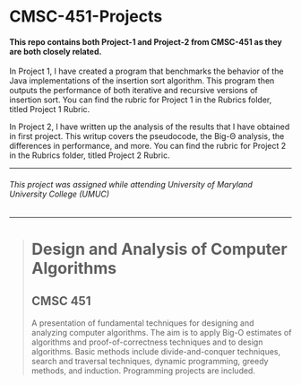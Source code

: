 # CMSC-451-Projects
#### This repo contains both Project-1 and Project-2 from CMSC-451 as they are both closely related.

In Project 1, I have created a program that benchmarks the behavior of the Java implementations of the insertion sort algorithm.  This program then outputs the performance of both iterative and recursive versions of insertion sort.  You can find the rubric for Project 1 in the Rubrics folder, titled Project 1 Rubric.

In Project 2, I have written up the analysis of the results that I have obtained in first project.  This writup covers the pseudocode, the Big-Θ analysis, the differences in performance, and more.  You can find the rubric for Project 2 in the Rubrics folder, titled Project 2 Rubric.

---
###### This project was assigned while attending University of Maryland University College (UMUC)
---

><h1>Design and Analysis of Computer Algorithms</h1>
><h2>CMSC 451</h2>
><p>A presentation of fundamental techniques for designing and analyzing computer algorithms. The aim is to apply Big-O estimates of algorithms and proof-of-correctness techniques and to design algorithms. Basic methods include divide-and-conquer techniques, search and traversal techniques, dynamic programming, greedy methods, and induction. Programming projects are included.</p>
